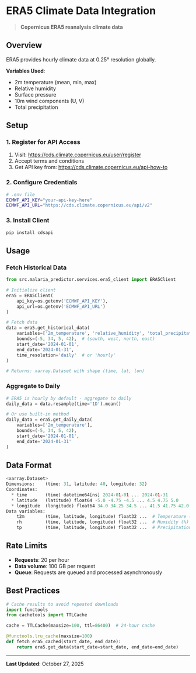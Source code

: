 # ERA5 Climate Data Integration

> **Copernicus ERA5 reanalysis climate data**

## Overview

ERA5 provides hourly climate data at 0.25° resolution globally.

**Variables Used**:
- 2m temperature (mean, min, max)
- Relative humidity
- Surface pressure
- 10m wind components (U, V)
- Total precipitation

## Setup

### 1. Register for API Access

1. Visit: https://cds.climate.copernicus.eu/user/register
2. Accept terms and conditions
3. Get API key from: https://cds.climate.copernicus.eu/api-how-to

### 2. Configure Credentials

```bash
# .env file
ECMWF_API_KEY="your-api-key-here"
ECMWF_API_URL="https://cds.climate.copernicus.eu/api/v2"
```

### 3. Install Client

```bash
pip install cdsapi
```

## Usage

### Fetch Historical Data

```python
from src.malaria_predictor.services.era5_client import ERA5Client

# Initialize client
era5 = ERA5Client(
    api_key=os.getenv('ECMWF_API_KEY'),
    api_url=os.getenv('ECMWF_API_URL')
)

# Fetch data
data = era5.get_historical_data(
    variables=['2m_temperature', 'relative_humidity', 'total_precipitation'],
    bounds=(-5, 34, 5, 42),  # (south, west, north, east)
    start_date='2024-01-01',
    end_date='2024-01-31',
    time_resolution='daily'  # or 'hourly'
)

# Returns: xarray.Dataset with shape (time, lat, lon)
```

### Aggregate to Daily

```python
# ERA5 is hourly by default - aggregate to daily
daily_data = data.resample(time='1D').mean()

# Or use built-in method
daily_data = era5.get_daily_data(
    variables=['2m_temperature'],
    bounds=(-5, 34, 5, 42),
    start_date='2024-01-01',
    end_date='2024-01-31'
)
```

## Data Format

```python
<xarray.Dataset>
Dimensions:    (time: 31, latitude: 40, longitude: 32)
Coordinates:
  * time       (time) datetime64[ns] 2024-01-01 ... 2024-01-31
  * latitude   (latitude) float64 -5.0 -4.75 -4.5 ... 4.5 4.75 5.0
  * longitude  (longitude) float64 34.0 34.25 34.5 ... 41.5 41.75 42.0
Data variables:
    t2m        (time, latitude, longitude) float32 ...  # Temperature (K)
    rh         (time, latitude, longitude) float32 ...  # Humidity (%)
    tp         (time, latitude, longitude) float32 ...  # Precipitation (m)
```

## Rate Limits

- **Requests**: 20 per hour
- **Data volume**: 100 GB per request
- **Queue**: Requests are queued and processed asynchronously

## Best Practices

```python
# Cache results to avoid repeated downloads
import functools
from cachetools import TTLCache

cache = TTLCache(maxsize=100, ttl=86400)  # 24-hour cache

@functools.lru_cache(maxsize=100)
def fetch_era5_cached(start_date, end_date):
    return era5.get_data(start_date=start_date, end_date=end_date)
```

---

**Last Updated**: October 27, 2025

